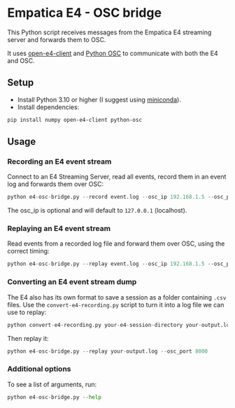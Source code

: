 # Empatica E4 - OSC bridge

This Python script receives messages from the Empatica E4 streaming server and forwards them to OSC.

It uses [open-e4-client](https://pypi.org/project/open-e4-client/) and [Python OSC](https://pypi.org/project/python-osc/) to communicate with both the E4 and OSC.

## Setup

- Install Python 3.10 or higher (I suggest using [miniconda](https://docs.conda.io/projects/miniconda/en/latest/)).
- Install dependencies:

```bash
pip install numpy open-e4-client python-osc
```

## Usage

### Recording an E4 event stream

Connect to an E4 Streaming Server, read all events, record them in an event log and forwards them over OSC:

```python
python e4-osc-bridge.py --record event.log --osc_ip 192.168.1.5 --osc_port 9999
```

The osc_ip is optional and will default to `127.0.0.1` (localhost).

### Replaying an E4 event stream

Read events from a recorded log file and forward them over OSC, using the correct timing:

```python
python e4-osc-bridge.py --replay event.log --osc_ip 192.168.1.5 --osc_port 9999
```

### Converting an E4 event stream dump

The E4 also has its own format to save a session as a folder containing `.csv` files. Use the `convert-e4-recording.py` script to turn it into a log file we can use to replay:

```python
python convert-e4-recording.py your-e4-session-directory your-output.log
```

Then replay it:

```python
python e4-osc-bridge.py --replay your-output.log --osc_port 8000
```

### Additional options

To see a list of arguments, run:

```python
python e4-osc-bridge.py --help
```
